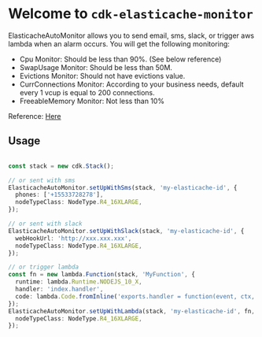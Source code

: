 # Welcome to `cdk-elasticache-monitor`

ElasticacheAutoMonitor allows you to send email, sms, slack, or trigger aws lambda when an alarm occurs.
You will get the following monitoring:
  * Cpu Monitor: Should be less than 90%. (See below reference)
  * SwapUsage Monitor: Should be less than 50M.
  * Evictions Monitor: Should not have evictions value.
  * CurrConnections Monitor: According to your business needs, default every 1 vcup is equal to 200 connections.
  * FreeableMemory Monitor: Not less than 10%

Reference: [Here](https://docs.aws.amazon.com/AmazonElastiCache/latest/red-ug/CacheMetrics.WhichShouldIMonitor.html)

## Usage
```typescript

const stack = new cdk.Stack();

// or sent with sms
ElasticacheAutoMonitor.setUpWithSms(stack, 'my-elasticache-id', {
  phones: ['+15533728278'],
  nodeTypeClass: NodeType.R4_16XLARGE,
});

// or sent with slack
ElasticacheAutoMonitor.setUpWithSlack(stack, 'my-elasticache-id', {
  webHookUrl: 'http://xxx.xxx.xxx',
  nodeTypeClass: NodeType.R4_16XLARGE,
});

// or trigger lambda
const fn = new lambda.Function(stack, 'MyFunction', {
  runtime: lambda.Runtime.NODEJS_10_X,
  handler: 'index.handler',
  code: lambda.Code.fromInline('exports.handler = function(event, ctx, cb) { return cb(null, "hi"); }'),
});
ElasticacheAutoMonitor.setUpWithLambda(stack, 'my-elasticache-id', fn, {
  nodeTypeClass: NodeType.R4_16XLARGE,
});
```